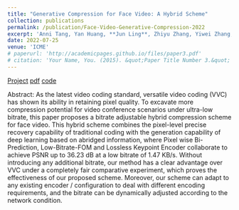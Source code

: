 ```yaml
---
title: "Generative Compression for Face Video: A Hybrid Scheme"
collection: publications
permalink: /publication/Face-Video-Generative-Compression-2022
excerpt: 'Anni Tang, Yan Huang, **Jun Ling**, Zhiyu Zhang, Yiwei Zhang, Rong Xie, Li Song'
date: 2022-07-25
venue: 'ICME'
# paperurl: 'http://academicpages.github.io/files/paper3.pdf'
# citation: 'Your Name, You. (2015). &quot;Paper Title Number 3.&quot; <i>Journal 1</i>. 1(3).'
---
```

[Project]() [pdf](https://arxiv.org/pdf/2204.10055) [code]()

Abstract: As the latest video coding standard, versatile video coding (VVC) has shown its ability in retaining pixel quality. To excavate more compression potential for video conference scenarios under ultra-low bitrate, this paper proposes a bitrate adjustable hybrid compression scheme for face video. This hybrid scheme combines the pixel-level precise recovery capability of traditional coding with the generation capability of deep learning based on abridged information, where Pixel wise Bi-Prediction, Low-Bitrate-FOM and Lossless Keypoint Encoder collaborate to achieve PSNR up to 36.23 dB at a low bitrate of 1.47 KB/s. Without introducing any additional bitrate, our method has a clear advantage over VVC under a completely fair comparative experiment, which proves the effectiveness of our proposed scheme. Moreover, our scheme can adapt to any existing encoder / configuration to deal with different encoding requirements, and the bitrate can be dynamically adjusted according to the network condition.
